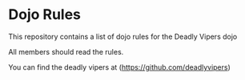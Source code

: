 Dojo Rules
==========

This repository contains a list of dojo rules for the Deadly Vipers dojo

All members should read the rules. 

You can find the deadly vipers at (https://github.com/deadlyvipers)

